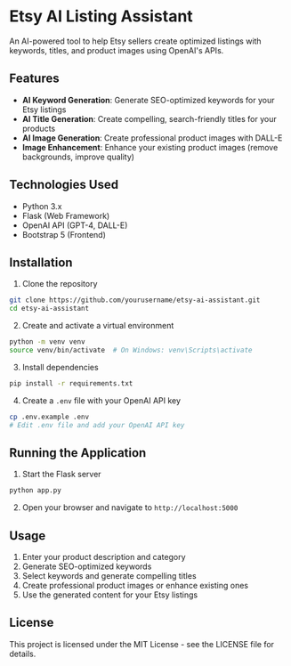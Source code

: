 # Etsy AI Listing Assistant

An AI-powered tool to help Etsy sellers create optimized listings with keywords, titles, and product images using OpenAI's APIs.

## Features

- **AI Keyword Generation**: Generate SEO-optimized keywords for your Etsy listings
- **AI Title Generation**: Create compelling, search-friendly titles for your products
- **AI Image Generation**: Create professional product images with DALL-E
- **Image Enhancement**: Enhance your existing product images (remove backgrounds, improve quality)

## Technologies Used

- Python 3.x
- Flask (Web Framework)
- OpenAI API (GPT-4, DALL-E)
- Bootstrap 5 (Frontend)

## Installation

1. Clone the repository
```bash
git clone https://github.com/yourusername/etsy-ai-assistant.git
cd etsy-ai-assistant
```

2. Create and activate a virtual environment
```bash
python -m venv venv
source venv/bin/activate  # On Windows: venv\Scripts\activate
```

3. Install dependencies
```bash
pip install -r requirements.txt
```

4. Create a `.env` file with your OpenAI API key
```bash
cp .env.example .env
# Edit .env file and add your OpenAI API key
```

## Running the Application

1. Start the Flask server
```bash
python app.py
```

2. Open your browser and navigate to `http://localhost:5000`

## Usage

1. Enter your product description and category
2. Generate SEO-optimized keywords
3. Select keywords and generate compelling titles
4. Create professional product images or enhance existing ones
5. Use the generated content for your Etsy listings

## License

This project is licensed under the MIT License - see the LICENSE file for details. 